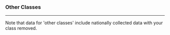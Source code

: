 ### Other Classes

***

Note that data for 'other classes' include nationally collected data with your class removed.